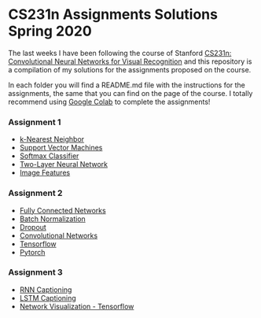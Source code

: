 # CS231n Assignments Solutions Spring 2020

The last weeks I have been following the course of Stanford [CS231n: Convolutional Neural Networks for Visual Recognition](http://cs231n.stanford.edu/index.html) and this repository is a compilation of my solutions for the assignments proposed on the course.

In each folder you will find a README.md file with the instructions for the assignments, the same that you can find on the page of the course. I totally recommend using [Google Colab](https://colab.research.google.com/) to complete the assignments!  

###  Assignment 1

- [k-Nearest Neighbor](https://github.com/israfelsr/CS231n/blob/master/assignment1/knn.ipynb)
- [Support Vector Machines](https://github.com/israfelsr/CS231n/blob/master/assignment1/svm.ipynb)
- [Softmax Classifier](https://github.com/israfelsr/CS231n/blob/master/assignment1/softmax.ipynb)
- [Two-Layer Neural Network](https://github.com/israfelsr/CS231n/blob/master/assignment1/two_layer_net.ipynb)
- [Image Features](https://github.com/israfelsr/CS231n/blob/master/assignment1/features.ipynb)


### Assignment 2

- [Fully Connected Networks](https://github.com/israfelsr/CS231n/blob/master/assignment2/FullyConnectedNets.ipynb)
- [Batch Normalization](https://github.com/israfelsr/CS231n/blob/master/assignment2/BatchNormalization.ipynb)
- [Dropout](https://github.com/israfelsr/CS231n/blob/master/assignment2/Dropout.ipynb)
- [Convolutional Networks](https://github.com/israfelsr/CS231n/blob/master/assignment2/ConvolutionalNetworks.ipynb)
- [Tensorflow](https://github.com/israfelsr/CS231n/blob/master/assignment2/TensorFlow.ipynb)
- [Pytorch](https://github.com/israfelsr/CS231n/blob/master/assignment2/PyTorch.ipynb)

### Assignment 3
- [RNN Captioning](https://github.com/israfelsr/CS231n/blob/master/assignment3/RNN_Captioning.ipynb)
- [LSTM Captioning](https://github.com/israfelsr/CS231n/blob/master/assignment3/LSTM_Captioning.ipynb)
- [Network Visualization - Tensorflow](https://github.com/israfelsr/CS231n/blob/master/assignment3/NetworkVisualization-TensorFlow.ipynb)
